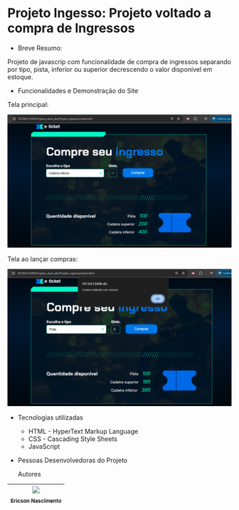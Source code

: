 # Projeto Ingesso: Projeto voltado a compra de Ingressos

* Breve Resumo:

Projeto de javascrip com funcionalidade de compra de ingressos separando por tipo, pista, inferior ou superior decrescendo o valor disponível em estoque.

* Funcionalidades e Demonstração do Site

Tela principal:

![alt text](image.png)

Tela ao lançar compras:

![alt text](image-1.png)

* Tecnologias utilizadas

  * HTML - HyperText Markup Language
  * CSS - Cascading Style Sheets
  * JavaScript

* Pessoas Desenvolvedoras do Projeto

  Autores

| [<img loading="lazy" src="https://avatars.githubusercontent.com/u/9308189?v=4" width=115><br><sub>Ericson Nascimento</sub>](https://github.com/ericsonnascimento) |
| :---: |